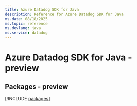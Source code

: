 ```yaml
---
title: Azure Datadog SDK for Java
description: Reference for Azure Datadog SDK for Java
ms.date: 08/18/2025
ms.topic: reference
ms.devlang: java
ms.service: datadog
---
```

# Azure Datadog SDK for Java - preview
## Packages - preview
[!INCLUDE [packages](datadog-index.md)]